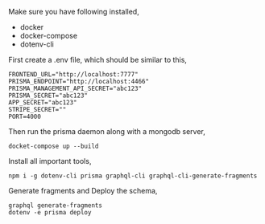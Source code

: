 Make sure you have following installed,
- docker
- docker-compose
- dotenv-cli

First create a .env file, which should be similar to this,

```
FRONTEND_URL="http://localhost:7777"
PRISMA_ENDPOINT="http://localhost:4466"
PRISMA_MANAGEMENT_API_SECRET="abc123"
PRISMA_SECRET="abc123"
APP_SECRET="abc123"
STRIPE_SECRET=""
PORT=4000
```

Then run the prisma daemon along with a mongodb server,

```
docket-compose up --build
```

Install all important tools,

```
npm i -g dotenv-cli prisma graphql-cli graphql-cli-generate-fragments
```

Generate fragments and Deploy the schema,

```
graphql generate-fragments
dotenv -e prisma deploy
```

